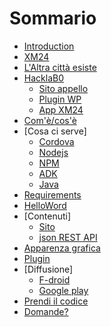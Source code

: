 # Sommario

* [Introduction](README.md)
* [XM24](xm24.md)
* [L'Altra città esiste](laltracitta.md)
* [HacklaB0](hacklabbo.md)
	* [Sito appello](hlb/appello.md)
	* [Plugin WP](hlb/ribbon.md)
	* [App XM24](hlb/app.md)
* [Com'è/cos'è](come.md)
* [Cosa ci serve]
	* [Cordova](cosa/cordova.md)
	* [Nodejs](cosa/nodejs.md)
	* [NPM](cosa/npm.md)
	* [ADK](cosa/adk.md)
	* [Java](cosa/java.md)
* [Requirements](requirements.md)
* [HelloWord](hello.md)
* [Contenuti]
	* [Sito](sito.md)
	* [json REST API](jsonrestapi.md)
* [Apparenza grafica](grafica.md)
* [Plugin](plugin.md)
* [Diffusione]
	* [F-droid](distro/fdroid.md)
	* [Google play](distro/gplay.md)
* [Prendi il codice](distro/code.md)
* [Domande?](domande.md)
